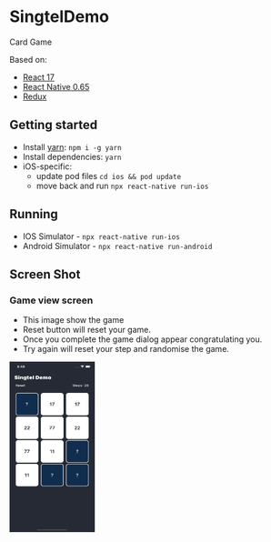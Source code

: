 # SingtelDemo
Card Game

Based on:

- [React 17](https://reactjs.org)
- [React Native 0.65](https://reactnative.dev)
- [Redux](https://redux.js.org)

## Getting started

- Install [yarn](https://classic.yarnpkg.com/en/docs/install): `npm i -g yarn`
- Install dependencies: `yarn`
- iOS-specific:
  - update pod files `cd ios && pod update`
  - move back and run `npx react-native run-ios`

## Running

- IOS Simulator - `npx react-native run-ios`
- Android Simulator - `npx react-native run-android`


## Screen Shot

### Game view screen

- This image show the game
- Reset button will reset your game.
- Once you complete the game dialog appear congratulating you.
- Try again will reset your step and randomise the game.

<img src="screen-shot/Screenshot_game.png" width="150" height="300"/>
